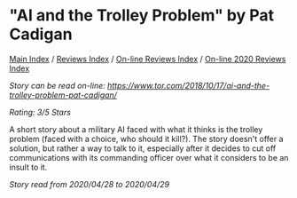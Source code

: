 # "AI and the Trolley Problem" by Pat Cadigan

[Main Index](../../../README.md) / [Reviews Index](../../README.md) / [On-line Reviews Index](../README.md) / [On-line 2020 Reviews Index](README.md)

*Story can be read on-line: <https://www.tor.com/2018/10/17/ai-and-the-trolley-problem-pat-cadigan/>*

*Rating: 3/5 Stars*

A short story about a military AI faced with what it thinks is the trolley problem (faced with a choice, who should it kill?). The story doesn't offer a solution, but rather a way to talk to it, especially after it decides to cut off communications with its commanding officer over what it considers to be an insult to it.

*Story read from 2020/04/28 to 2020/04/29*
